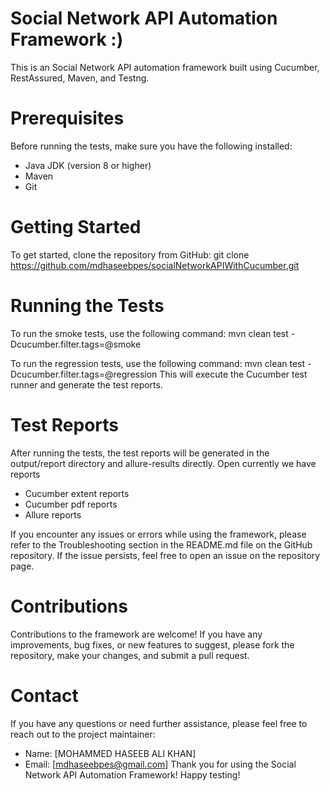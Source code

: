 # Social Network API Automation Framework :)

This is an Social Network API automation framework built using Cucumber, RestAssured, Maven, and Testng.

# Prerequisites

Before running the tests, make sure you have the following installed:

* Java JDK (version 8 or higher)
* Maven
* Git

# Getting Started

To get started, clone the repository from GitHub:
git clone https://github.com/mdhaseebpes/socialNetworkAPIWithCucumber.git

# Running the Tests

To run the smoke tests, use the following command:
mvn clean test -Dcucumber.filter.tags=@smoke

To run the regression tests, use the following command:
mvn clean test -Dcucumber.filter.tags=@regression
This will execute the Cucumber test runner and generate the test reports.

# Test Reports

After running the tests, the test reports will be generated in the output/report directory and allure-results directly. Open
currently we have reports 
* Cucumber extent reports
* Cucumber pdf reports
* Allure reports


If you encounter any issues or errors while using the framework, please refer to the Troubleshooting section in the
README.md file on the GitHub repository. If the issue persists, feel free to open an issue on the repository page.

# Contributions

Contributions to the framework are welcome! If you have any improvements, bug fixes, or new features to suggest, please
fork the repository, make your changes, and submit a pull request.

# Contact
If you have any questions or need further assistance, please feel free to reach out to the project maintainer:

* Name: [MOHAMMED HASEEB ALI KHAN]
* Email: [mdhaseebpes@gmail.com]
  Thank you for using the Social Network API Automation Framework! Happy testing!




